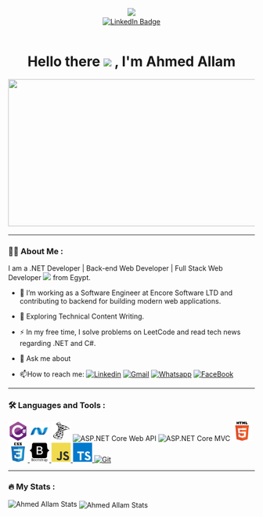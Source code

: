 <div id="header" align="center">
  <img src="https://media.giphy.com/media/M9gbBd9nbDrOTu1Mqx/giphy.gif" width="100"/>
  <div id="badges">
    <a href="https://www.linkedin.com/in/allamjr/">
      <img src="https://img.shields.io/badge/LinkedIn-blue?style=for-the-badge&logo=linkedin&logoColor=white" alt="LinkedIn Badge"/>
    </a>
  </div>
  <img src="https://komarev.com/ghpvc/?username=KhaledElbahr&style=flat-square&color=blue" alt=""/>
  <h1>
    Hello there
    <img src="https://media.giphy.com/media/hvRJCLFzcasrR4ia7z/giphy.gif" width="30px"/>
    , I'm Ahmed Allam
  </h1>
</div>
<div align="center">
  <img src="https://media.giphy.com/media/dWesBcTLavkZuG35MI/giphy.gif" width="600" height="300"/>
</div>

---

### :man_technologist: About Me :
I am a .NET Developer | Back-end Web Developer | Full Stack Web Developer <img src="https://media.giphy.com/media/WUlplcMpOCEmTGBtBW/giphy.gif" width="30"> from Egypt.
- :telescope: I’m working as a Software Engineer at Encore Software LTD and contributing to backend for building modern web applications.

- :seedling: Exploring Technical Content Writing.

- :zap: In my free time, I solve problems on LeetCode and read tech news regarding .NET and C#.

- :speech_balloon: Ask me about 

- :mailbox:How to reach me: [![Linkedin](https://img.shields.io/badge/LinkedIn-0077B5?style=for-the-badge&logo=linkedin&logoColor=white
)](https://www.linkedin.com/in/allamjr/)
[![Gmail](https://img.shields.io/badge/Gmail-D14836?style=for-the-badge&logo=gmail&logoColor=white&link=mailto:anglelive23@gmail.com)](mailto:anglelive23@gmail.com)
[![Whatsapp](https://img.shields.io/badge/-Whatsapp-075e54?style=for-the-badge&logo=Whatsapp&logoColor=white)](https://api.whatsapp.com/send?phone=01551548360)
[![FaceBook](https://img.shields.io/badge/Facebook-1877F2?style=for-the-badge&logo=facebook&logoColor=white)](https://www.facebook.com/DaRealAllam/)

---

### :hammer_and_wrench: Languages and Tools :

<div>
  <a href="https://learn.microsoft.com/en-us/dotnet/csharp/" target="_blank" style="text-decoration: none;" rel="noreferrer"> 
    <img src="https://raw.githubusercontent.com/devicons/devicon/master/icons/csharp/csharp-original.svg" title="C#" title="C#" alt="C#" width="40" height="40"/> 
  </a>

  <a href="https://learn.microsoft.com/en-us/dotnet/csharp/" target="_blank" style="text-decoration: none;" rel="noreferrer"> 
    <img src="https://raw.githubusercontent.com/devicons/devicon/master/icons/dot-net/dot-net-original.svg" title=".NET" title=".NET" alt=".NET" width="40" height="40"/> 
  </a>

  <a href="https://www.microsoft.com/en-us/sql-server" target="_blank" style="text-decoration: none;" rel="noreferrer"> 
    <img src="https://raw.githubusercontent.com/devicons/devicon/master/icons/microsoftsqlserver/microsoftsqlserver-plain.svg" title="MSSQL Server" title="MSSQL Server" alt="MSSQL Server" width="40" height="40"/> 
  </a>

  <a href="https://learn.microsoft.com/en-us/aspnet/core/tutorials/first-web-api?view=aspnetcore-7.0&tabs=visual-studio" target="_blank" style="text-decoration: none;" rel="noreferrer"> 
    <img src="https://www.svgrepo.com/show/88703/api.svg" title="ASP.NET Core Web API" title="ASP.NET Core Web API" alt="ASP.NET Core Web API" width="40" height="40"/> 
  </a>

  <a href="https://learn.microsoft.com/en-us/aspnet/core/tutorials/first-web-api?view=aspnetcore-7.0&tabs=visual-studio" target="_blank" style="text-decoration: none;" rel="noreferrer"> 
    <img src="https://upload.wikimedia.org/wikipedia/commons/thumb/e/ee/.NET_Core_Logo.svg/512px-.NET_Core_Logo.svg.png?20210328084203" title="ASP.NET Core MVC" title="ASP.NET Core MVC" alt="ASP.NET Core MVC" width="40" height="40"/> 
  </a>

  <a href="https://www.w3.org/html/" target="_blank" rel="noreferrer"> 
    <img src="https://raw.githubusercontent.com/devicons/devicon/master/icons/html5/html5-original-wordmark.svg" title="Html" alt="Html" width="40" height="40"/> 
  </a> 

  <a href="https://www.w3schools.com/css/" target="_blank" rel="noreferrer"> 
    <img src="https://raw.githubusercontent.com/devicons/devicon/master/icons/css3/css3-original-wordmark.svg" title="Css" alt="Css" width="40" height="40"/> 
  </a>
  
  <a href="https://getbootstrap.com" target="_blank" rel="noreferrer"> 
    <img src="https://raw.githubusercontent.com/devicons/devicon/master/icons/bootstrap/bootstrap-plain-wordmark.svg" title="Bootstrap" alt="Bootstrap" width="40" height="40"/>
  </a>

  <a href="https://developer.mozilla.org/en-US/docs/Web/JavaScript" target="_blank" rel="noreferrer"> 
    <img src="https://raw.githubusercontent.com/devicons/devicon/master/icons/javascript/javascript-original.svg" title="JavaScript" alt="JavaScript" width="40" height="40"/> 
  </a> 

  <a href="https://www.typescriptlang.org/" target="_blank" rel="noreferrer"> 
    <img src="https://raw.githubusercontent.com/devicons/devicon/master/icons/typescript/typescript-original.svg" title="TypeScript" alt="TypeScript" width="40" height="40"/> 
  </a>

  <a href="https://git-scm.com/" target="_blank" rel="noreferrer"> 
    <img src="https://www.vectorlogo.zone/logos/git-scm/git-scm-icon.svg" title="Git" alt="Git" width="40" height="40"/> 
  </a> 
</div>

---

### :fire: My Stats :

<p><img align="left" src="https://github-readme-stats.vercel.app/api/top-langs?username=anglelive23&show_icons=true&locale=en&layout=compact&theme=vision-friendly-dark" alt="Ahmed Allam Stats" /></p>

<p>&nbsp;<img align="center" src="https://github-readme-stats.vercel.app/api?username=anglelive23&show_icons=true&locale=en&theme=vision-friendly-dark" alt="Ahmed Allam Stats" /></p>
